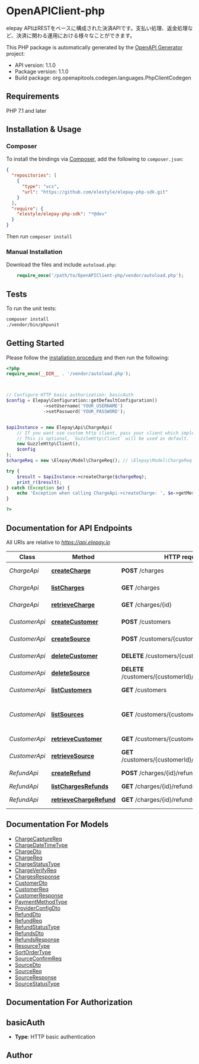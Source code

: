 # OpenAPIClient-php

elepay APIはRESTをベースに構成された決済APIです。支払い処理、返金処理など、決済に関わる運用における様々なことができます。

This PHP package is automatically generated by the [OpenAPI Generator](https://openapi-generator.tech) project:

- API version: 1.1.0
- Package version: 1.1.0
- Build package: org.openapitools.codegen.languages.PhpClientCodegen

## Requirements

PHP 7.1 and later

## Installation & Usage

### Composer

To install the bindings via [Composer](http://getcomposer.org/), add the following to `composer.json`:

```json
{
  "repositories": [
    {
      "type": "vcs",
      "url": "https://github.com/elestyle/elepay-php-sdk.git"
    }
  ],
  "require": {
    "elestyle/elepay-php-sdk": "*@dev"
  }
}
```

Then run `composer install`

### Manual Installation

Download the files and include `autoload.php`:

```php
    require_once('/path/to/OpenAPIClient-php/vendor/autoload.php');
```

## Tests

To run the unit tests:

```bash
composer install
./vendor/bin/phpunit
```

## Getting Started

Please follow the [installation procedure](#installation--usage) and then run the following:

```php
<?php
require_once(__DIR__ . '/vendor/autoload.php');



// Configure HTTP basic authorization: basicAuth
$config = Elepay\Configuration::getDefaultConfiguration()
              ->setUsername('YOUR_USERNAME')
              ->setPassword('YOUR_PASSWORD');


$apiInstance = new Elepay\Api\ChargeApi(
    // If you want use custom http client, pass your client which implements `GuzzleHttp\ClientInterface`.
    // This is optional, `GuzzleHttp\Client` will be used as default.
    new GuzzleHttp\Client(),
    $config
);
$chargeReq = new \Elepay\Model\ChargeReq(); // \Elepay\Model\ChargeReq | 支払リクエスト

try {
    $result = $apiInstance->createCharge($chargeReq);
    print_r($result);
} catch (Exception $e) {
    echo 'Exception when calling ChargeApi->createCharge: ', $e->getMessage(), PHP_EOL;
}

?>
```

## Documentation for API Endpoints

All URIs are relative to *https://api.elepay.io*

Class | Method | HTTP request | Description
------------ | ------------- | ------------- | -------------
*ChargeApi* | [**createCharge**](docs/Api/ChargeApi.md#createcharge) | **POST** /charges | Create charge
*ChargeApi* | [**listCharges**](docs/Api/ChargeApi.md#listcharges) | **GET** /charges | List charges
*ChargeApi* | [**retrieveCharge**](docs/Api/ChargeApi.md#retrievecharge) | **GET** /charges/{id} | Retrieve charge
*CustomerApi* | [**createCustomer**](docs/Api/CustomerApi.md#createcustomer) | **POST** /customers | Create customer
*CustomerApi* | [**createSource**](docs/Api/CustomerApi.md#createsource) | **POST** /customers/{customerId}/sources | Create source
*CustomerApi* | [**deleteCustomer**](docs/Api/CustomerApi.md#deletecustomer) | **DELETE** /customers/{customerId} | Delete customer
*CustomerApi* | [**deleteSource**](docs/Api/CustomerApi.md#deletesource) | **DELETE** /customers/{customerId}/sources/{sourceId} | Delete source
*CustomerApi* | [**listCustomers**](docs/Api/CustomerApi.md#listcustomers) | **GET** /customers | List customers
*CustomerApi* | [**listSources**](docs/Api/CustomerApi.md#listsources) | **GET** /customers/{customerId}/sources | List sources by customer ID
*CustomerApi* | [**retrieveCustomer**](docs/Api/CustomerApi.md#retrievecustomer) | **GET** /customers/{customerId} | Retrieve customer
*CustomerApi* | [**retrieveSource**](docs/Api/CustomerApi.md#retrievesource) | **GET** /customers/{customerId}/sources/{sourceId} | Retrieve source
*RefundApi* | [**createRefund**](docs/Api/RefundApi.md#createrefund) | **POST** /charges/{id}/refunds | Create refund
*RefundApi* | [**listChargesRefunds**](docs/Api/RefundApi.md#listchargesrefunds) | **GET** /charges/{id}/refunds | List refunds
*RefundApi* | [**retrieveChargeRefund**](docs/Api/RefundApi.md#retrievechargerefund) | **GET** /charges/{id}/refunds/{refundId} | Retrieve refund


## Documentation For Models

 - [ChargeCaptureReq](docs/Model/ChargeCaptureReq.md)
 - [ChargeDateTimeType](docs/Model/ChargeDateTimeType.md)
 - [ChargeDto](docs/Model/ChargeDto.md)
 - [ChargeReq](docs/Model/ChargeReq.md)
 - [ChargeStatusType](docs/Model/ChargeStatusType.md)
 - [ChargeVerifyReq](docs/Model/ChargeVerifyReq.md)
 - [ChargesResponse](docs/Model/ChargesResponse.md)
 - [CustomerDto](docs/Model/CustomerDto.md)
 - [CustomerReq](docs/Model/CustomerReq.md)
 - [CustomerResponse](docs/Model/CustomerResponse.md)
 - [PaymentMethodType](docs/Model/PaymentMethodType.md)
 - [ProviderConfigDto](docs/Model/ProviderConfigDto.md)
 - [RefundDto](docs/Model/RefundDto.md)
 - [RefundReq](docs/Model/RefundReq.md)
 - [RefundStatusType](docs/Model/RefundStatusType.md)
 - [RefundsDto](docs/Model/RefundsDto.md)
 - [RefundsResponse](docs/Model/RefundsResponse.md)
 - [ResourceType](docs/Model/ResourceType.md)
 - [SortOrderType](docs/Model/SortOrderType.md)
 - [SourceConfirmReq](docs/Model/SourceConfirmReq.md)
 - [SourceDto](docs/Model/SourceDto.md)
 - [SourceReq](docs/Model/SourceReq.md)
 - [SourceResponse](docs/Model/SourceResponse.md)
 - [SourceStatusType](docs/Model/SourceStatusType.md)


## Documentation For Authorization



## basicAuth


- **Type**: HTTP basic authentication


## Author



